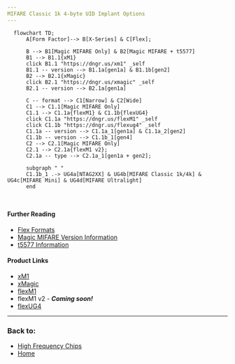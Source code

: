 ```yaml
---
MIFARE Classic 1k 4-byte UID Implant Options
---
```


```mermaid
  flowchart TD;
      A[Form Factor]--> B[X-Series] & C[Flex];

      B --> B1[Magic MIFARE Only] & B2[Magic MIFARE + t5577]
      B1 --> B1.1{xM1}
      click B1.1 "https://dngr.us/xm1" _self
      B1.1 -- version --> B1.1a[gen1a] & B1.1b[gen2]
      B2 --> B2.1{xMagic}
      click B2.1 "https://dngr.us/xmagic" _self
      B2.1 -- version --> B2.1a[gen1a]

      C -- format --> C1[Narrow] & C2[Wide]
      C1 --> C1.1[Magic MIFARE Only]
      C1.1 --> C1.1a{flexM1} & C1.1b{flexUG4}
      click C1.1a "https://dngr.us/flexM1" _self
      click C1.1b "https://dngr.us/flexug4" _self
      C1.1a -- version --> C1.1a_1[gen1a] & C1.1a_2[gen2]
      C1.1b -- version --> C1.1b_1[gen4]
      C2 --> C2.1[Magic MIFARE Only]
      C2.1 --> C2.1a{flexM1 v2};
      C2.1a -- type --> C2.1a_1[gen1a + gen2];

      subgraph " "
      C1.1b_1 .-> UG4a[NTAG2XX] & UG4b[MIFARE Classic 1k/4k] & UG4c[MIFARE Mini] & UG4d[MIFARE Ultralight]
      end

      
```

#### Further Reading
- [Flex Formats](FLEX_FORMATS.md)
- [Magic MIFARE Version Information](MAGIC_MIFARE_VERSIONS.md)
- [t5577 Information](T5577.md)

#### Product Links
- [xM1](https://dngr.us/xm1)
- [xMagic](https://dngr.us/xmagic)
- [flexM1](https://dngr.us/flexm1)
- flexM1 v2 - ***Coming soon!***
- [flexUG4](https://dngr.us/flexug4)

---
### Back to:
- [High Frequency Chips](HIGH_FREQUENCY_CHIPS.md)
- [Home](../README.md)
